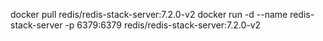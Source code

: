 docker pull redis/redis-stack-server:7.2.0-v2
docker run -d --name redis-stack-server -p 6379:6379 redis/redis-stack-server:7.2.0-v2

